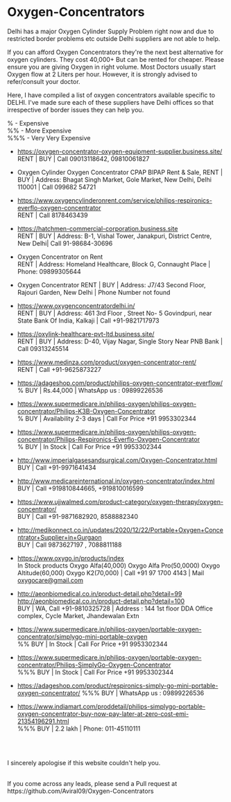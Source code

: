 # Oxygen-Concentrators

Delhi has a major Oxygen Cylinder Supply Problem right now and due to restricted border problems etc outside Delhi suppliers are not able to help.

If you can afford Oxygen Concentrators they're the next best alternative for oxygen cylinders. They cost 40,000+ But can be rented for cheaper. Please ensure you are giving Oxygen in right volume. Most Doctors usually start Oxygen flow at 2 Liters per hour. However, it is strongly advised to refer/consult your doctor.

Here, I have compiled a list of oxygen concentrators available specific to DELHI. I've made sure each of these suppliers have Delhi offices so that irrespective of border issues they can help you.

% - Expensive <br />
%% - More Expensive <br />
%%% - Very Very Expensive <br />

* https://oxygen-concentrator-oxygen-equipment-supplier.business.site/ <br/>
RENT | BUY | Call 09013118642, 09810061827

* Oxygen Cylinder Oxygen Concentrator CPAP BIPAP Rent & Sale, 
RENT | BUY | Address: Bhagat Singh Market, Gole Market, New Delhi, Delhi 110001 | Call 099682 54721

* https://www.oxygencylinderonrent.com/service/philips-respironics-everflo-oxygen-concentrator <br />
RENT | Call 8178463439 

* https://hatchmen-commercial-corporation.business.site <br/>
RENT | BUY | Address: B-1, Vishal Tower, Janakpuri, District Centre, New Delhi| Call 91-98684-30696

* Oxygen Concentrator on Rent <br />
RENT | Address: Homeland Healthcare, Block G, Connaught Place | Phone: 09899305644

* Oxygen Concentrator
RENT | BUY | Address: J7/43 Second Floor, Rajouri Garden, New Delhi | Phone Number not found

* https://www.oxygenconcentratordelhi.in/ <br/>
RENT | BUY | Address: 461 3rd Floor , Street No- 5 Govindpuri, near State Bank Of India, Kalkaji | Call +91-9821717973

* https://oxylink-healthcare-pvt-ltd.business.site/ <br />
RENT | BUY | Address: D-40, Vijay Nagar, Single Story Near PNB Bank | Call 09313245514

* https://www.medinza.com/product/oxygen-concentrator-rent/ <br />
RENT | Call +91-9625873227

* https://adageshop.com/product/philips-oxygen-concentrator-everflow/ <br/>
% BUY | Rs.44,000 | WhatsApp us : 09899226536

* https://www.supermedicare.in/philips-oxygen/philips-oxygen-concentrator/Philips-K3B-Oxygen-Concentrator <br/>
% BUY | Availability 2-3 days | Call For Price +91 9953302344

* https://www.supermedicare.in/philips-oxygen/philips-oxygen-concentrator/Philips-Respironics-Everflo-Oxygen-Concentrator <br/>
% BUY | In Stock | Call For Price +91 9953302344

* http://www.imperialgasesandsurgical.com/Oxygen-Concentrator.html <br />
BUY | Call  +91-9971641434

* http://www.medicareinternational.in/oxygen-concentrator/index.html <br />
BUY | Call +919810844665, +919810016599 

* https://www.ujjwalmed.com/product-category/oxygen-therapy/oxygen-concentrator/ <br/>
BUY | Call +91-9871682920, 8588882340

* http://medikonnect.co.in/updates/2020/12/22/Portable+Oxygen+Concentrator+Supplier+in+Gurgaon <br/>
BUY | Call 9873627197 , 7088811188

* https://www.oxygo.in/products/index <br />
In Stock products Oxygo Alfa(40,000) Oxygo Alfa Pro(50,0000) Oxygo Altitude(60,000) Oxygo K2(70,000) | Call +91 97 1700 4143 | Mail oxygocare@gmail.com

* http://aeonbiomedical.co.in/product-detail.php?detail=99 <br /> 
http://aeonbiomedical.co.in/product-detail.php?detail=100 <br />
BUY | WA, Call +91-9810325728 | Address : 144 1st floor DDA Office complex, Cycle Market, Jhandewalan Extn

* https://www.supermedicare.in/philips-oxygen/portable-oxygen-concentrator/simplygo-mini-portable-oxygen <br />
%% BUY | In Stock | Call For Price +91 9953302344

* https://www.supermedicare.in/philips-oxygen/portable-oxygen-concentrator/Philips-SimplyGo-Oxygen-Concentrator <br />
%%% BUY | In Stock | Call For Price +91 9953302344

* https://adageshop.com/product/respironics-simply-go-mini-portable-oxygen-concentrator/
%%% BUY | WhatsApp us : 09899226536

* https://www.indiamart.com/proddetail/philips-simplygo-portable-oxygen-concentrator-buy-now-pay-later-at-zero-cost-emi-21354196291.html <br />
%%% BUY | 2.2 lakh | Phone: 011-45110111 

<br/> <br />

I sincerely apologise if this website couldn't help you.

<br/>
If you come across any leads, please send a Pull request at https://github.com/Aviral09/Oxygen-Concentrators

